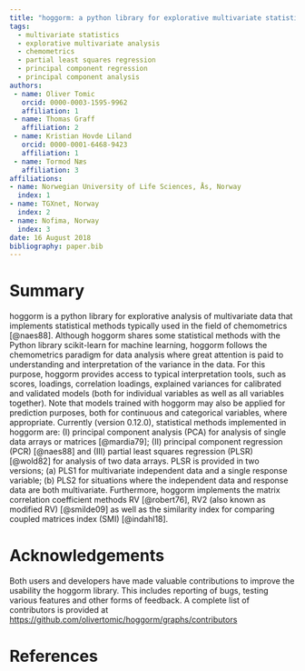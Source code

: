 ```yaml
---
title: "hoggorm: a python library for explorative multivariate statistics"
tags:
  - multivariate statistics
  - explorative multivariate analysis
  - chemometrics
  - partial least squares regression
  - principal component regression
  - principal component analysis
authors:
 - name: Oliver Tomic
   orcid: 0000-0003-1595-9962
   affiliation: 1
 - name: Thomas Graff
   affiliation: 2
 - name: Kristian Hovde Liland
   orcid: 0000-0001-6468-9423
   affiliation: 1
 - name: Tormod Næs
   affiliation: 3
affiliations:
- name: Norwegian University of Life Sciences, Ås, Norway
  index: 1
- name: TGXnet, Norway
  index: 2
- name: Nofima, Norway
  index: 3
date: 16 August 2018
bibliography: paper.bib
---
```


# Summary
hoggorm is a python library for explorative analysis of multivariate data that implements statistical methods typically used in the field of chemometrics [@naes88]. Although hoggorm shares some statistical methods with the Python library scikit-learn for machine learning, hoggorm follows the chemometrics paradigm for data analysis where great attention is paid to understanding and interpretation of the variance in the data. For this purpose, hoggorm provides access to typical interpretation tools, such as scores, loadings, correlation loadings, explained variances for calibrated and validated models (both for individual variables as well as all variables together). Note that models trained with hoggorm may also be applied for prediction purposes, both for continuous and categorical variables, where appropriate. Currently (version 0.12.0), statistical methods implemented in hoggorm are: (I) principal component analysis (PCA) for analysis of single data arrays or matrices [@mardia79]; (II) principal component regression (PCR) [@naes88] and (III) partial least squares regression (PLSR) [@wold82] for analysis of two data arrays. PLSR is provided in two versions; (a) PLS1 for multivariate independent data and a single response variable; (b) PLS2 for situations where the independent data and response data are both multivariate. Furthermore, hoggorm implements the matrix correlation coefficient methods RV [@robert76], RV2 (also known as modified RV) [@smilde09] as well as the similarity index for comparing coupled matrices index (SMI) [@indahl18].

# Acknowledgements
Both users and developers have made valuable contributions to improve the usability the hoggorm library. This includes reporting of bugs, testing various features and other forms of feedback. A complete list of contributors is provided at https://github.com/olivertomic/hoggorm/graphs/contributors

# References
